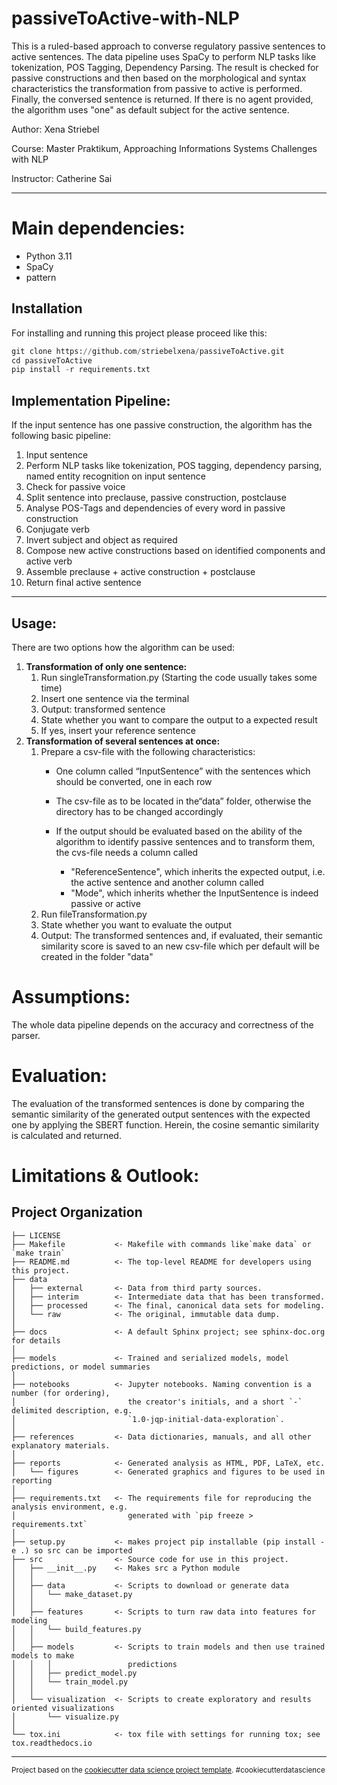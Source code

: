 passiveToActive-with-NLP
========================

This is a ruled-based approach to converse regulatory passive sentences to active sentences. The data pipeline uses SpaCy to perform NLP tasks like tokenization, POS Tagging, Dependency Parsing. The result is checked for passive constructions and then based on the morphological and syntax characteristics the transformation from passive to active is performed. Finally, the conversed sentence is returned. If there is no agent provided, the algorithm uses "one" as default subject for the active sentence.

Author: Xena Striebel

Course: Master Praktikum, Approaching Informations Systems Challenges with NLP

Instructor: Catherine Sai

---

# Main dependencies:

- Python 3.11
- SpaCy
- pattern

## **Installation**

For installing and running this project please proceed like this:

```python
git clone https://github.com/striebelxena/passiveToActive.git
cd passiveToActive
pip install -r requirements.txt
```

Implementation Pipeline:
------------------------

If the input sentence has one passive construction, the algorithm has the following basic pipeline:

1. Input sentence
2. Perform NLP tasks like tokenization, POS tagging, dependency parsing, named entity recognition on input sentence
3. Check for passive voice
4. Split sentence into preclause, passive construction, postclause
5. Analyse POS-Tags and dependencies of every word in passive construction
6. Conjugate verb
7. Invert subject and object as required
8. Compose new active constructions based on identified components and active verb
9. Assemble preclause + active construction + postclause
10. Return final active sentence

---

Usage:
------

There are two options how the algorithm can be used:

1. **Transformation of only one sentence:**
   1. Run singleTransformation.py (Starting the code usually takes some time)
   1. Insert one sentence via the terminal
   1. Output: transformed sentence
   1. State whether you want to compare the output to a expected result
   1. If yes, insert your reference sentence
2. **Transformation of several sentences at once:**
   1. Prepare a csv-file with the following characteristics:
      * One column called “InputSentence” with
        the sentences which should be converted, one in each row
      * The csv-file as to be located in the“data”
        folder, otherwise the directory has to be changed accordingly
      * If the output should be evaluated based on the ability of the algorithm to identify passive sentences and to transform them, the cvs-file needs a column called

        * "ReferenceSentence", which
          inherits the expected output, i.e. the active sentence and another column called
        * "Mode", which inherits whether the InputSentence is indeed passive or active
   1. Run fileTransformation.py
   1. State whether you want to evaluate the output
   1. Output: The transformed sentences and, if evaluated, their semantic similarity score is saved to an new csv-file which per default will be created in the folder "data"


# Assumptions:

The whole data pipeline depends on the accuracy and correctness of the parser.


# Evaluation:

The evaluation of the transformed sentences is done by comparing the semantic similarity of the generated output sentences with the expected one by applying the SBERT function. Herein, the cosine semantic similarity is calculated and returned. 

# Limitations & Outlook:



Project Organization
--------------------

    ├── LICENSE
    ├── Makefile           <- Makefile with commands like`make data` or `make train`
    ├── README.md          <- The top-level README for developers using this project.
    ├── data
    │   ├── external       <- Data from third party sources.
    │   ├── interim        <- Intermediate data that has been transformed.
    │   ├── processed      <- The final, canonical data sets for modeling.
    │   └── raw            <- The original, immutable data dump.
    │
    ├── docs               <- A default Sphinx project; see sphinx-doc.org for details
    │
    ├── models             <- Trained and serialized models, model predictions, or model summaries
    │
    ├── notebooks          <- Jupyter notebooks. Naming convention is a number (for ordering),
    │                         the creator's initials, and a short `-` delimited description, e.g.
    │                         `1.0-jqp-initial-data-exploration`.
    │
    ├── references         <- Data dictionaries, manuals, and all other explanatory materials.
    │
    ├── reports            <- Generated analysis as HTML, PDF, LaTeX, etc.
    │   └── figures        <- Generated graphics and figures to be used in reporting
    │
    ├── requirements.txt   <- The requirements file for reproducing the analysis environment, e.g.
    │                         generated with `pip freeze > requirements.txt`
    │
    ├── setup.py           <- makes project pip installable (pip install -e .) so src can be imported
    ├── src                <- Source code for use in this project.
    │   ├── __init__.py    <- Makes src a Python module
    │   │
    │   ├── data           <- Scripts to download or generate data
    │   │   └── make_dataset.py
    │   │
    │   ├── features       <- Scripts to turn raw data into features for modeling
    │   │   └── build_features.py
    │   │
    │   ├── models         <- Scripts to train models and then use trained models to make
    │   │   │                 predictions
    │   │   ├── predict_model.py
    │   │   └── train_model.py
    │   │
    │   └── visualization  <- Scripts to create exploratory and results oriented visualizations
    │       └── visualize.py
    │
    └── tox.ini            <- tox file with settings for running tox; see tox.readthedocs.io

---

<p><small>Project based on the <a target="_blank" href="https://drivendata.github.io/cookiecutter-data-science/">cookiecutter data science project template</a>. #cookiecutterdatascience</small></p>
